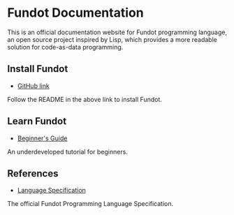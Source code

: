 # Fundot Documentation

This is an official documentation website for Fundot programming language, an open source project inspired by Lisp, which provides a more readable solution for code-as-data programming.

## Install Fundot

* [GitHub link](https://github.com/Fundot/fundot)

Follow the README in the above link to install Fundot.

## Learn Fundot

* [Beginner's Guide](guide.md)

An underdeveloped tutorial for beginners.

## References

* [Language Specification](specification.md)

The official Fundot Programming Language Specification.

